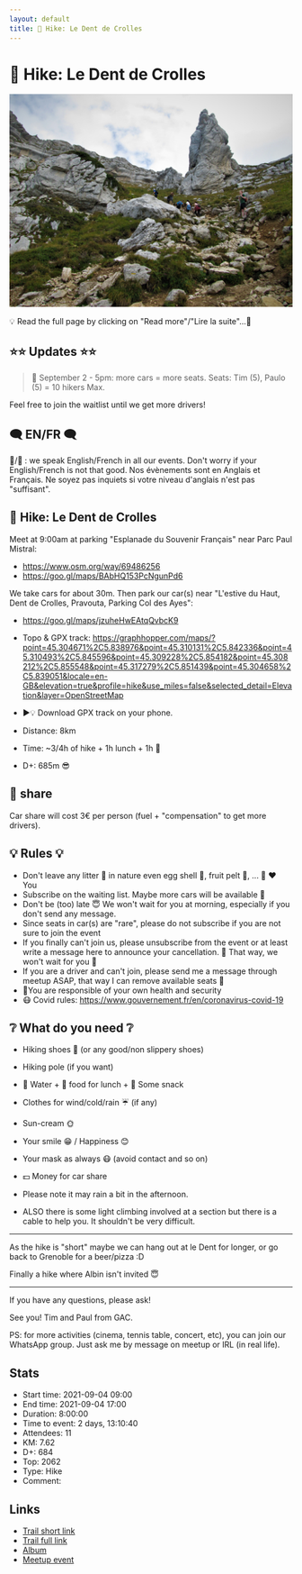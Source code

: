 ```yaml
---
layout: default
title: 🥾 Hike: Le Dent de Crolles
---
```


# 🥾 Hike: Le Dent de Crolles

![2021-09-04](../img/orig/2021-09-04.jpg)

💡 Read the full page by clicking on "Read more"/"Lire la suite"...💜

##  ⭐⭐ Updates ⭐⭐ 
> 📅 September 2 - 5pm: more cars = more seats. Seats: Tim (5), Paulo (5) = 10 hikers Max.

Feel free to join the waitlist until we get more drivers!

##  🗨️ EN/FR 🗨️ 
🦅/🐓 : we speak English/French in all our events. Don't worry if your English/French is not that good. Nos évènements sont en Anglais et Français. Ne soyez pas inquiets si votre niveau d'anglais n'est pas "suffisant".

##  🥾 Hike: Le Dent de Crolles 
Meet at 9:00am at parking "Esplanade du Souvenir Français" near Parc Paul Mistral:
- https://www.osm.org/way/69486256
- https://goo.gl/maps/BAbHQ153PcNgunPd6

We take cars for about 30m. Then park our car(s) near "L'estive du Haut, Dent de Crolles, Pravouta, Parking Col des Ayes":
- https://goo.gl/maps/jzuheHwEAtqQvbcK9

* Topo & GPX track: https://graphhopper.com/maps/?point=45.304671%2C5.838976&point=45.310131%2C5.842336&point=45.310493%2C5.845596&point=45.309228%2C5.854182&point=45.308212%2C5.855548&point=45.317279%2C5.851439&point=45.304658%2C5.839051&locale=en-GB&elevation=true&profile=hike&use_miles=false&selected_detail=Elevation&layer=OpenStreetMap

* ▶💡 Download GPX track on your phone.
* Distance: 8km
* Time: ~3/4h of hike + 1h lunch + 1h 🚗
* D+: 685m 😎

##  🚗 share 
Car share will cost 3€ per person (fuel + "compensation" to get more drivers).

##  💡 Rules 💡 
- Don't leave any litter 🚮 in nature even egg shell 🥚, fruit pelt 🍌, ... 🌳 ❤️ You
- Subscribe on the waiting list. Maybe more cars will be available 🚗
- Don't be (too) late 😇 We won't wait for you at morning, especially if you don't send any message.
- Since seats in car(s) are "rare", please do not subscribe if you are not sure to join the event
- If you finally can't join us, please unsubscribe from the event or at least write a message here to announce your cancellation. 💜 That way, we won't wait for you 💜
- If you are a driver and can't join, please send me a message through meetup ASAP, that way I can remove available seats 🚗
- 💟You are responsible of your own health and security
- 😷 Covid rules: https://www.gouvernement.fr/en/coronavirus-covid-19

##  ❔ What do you need ❔ 
- Hiking shoes 🥾 (or any good/non slippery shoes)
- Hiking pole (if you want)
- 🧃 Water + 🥕 food for lunch + 🍫 Some snack
- Clothes for wind/cold/rain ☔ (if any)
- Sun-cream 🌞
- Your smile 😁 / Happiness 😊
- Your mask as always 😷 (avoid contact and so on)
- 💵 Money for car share

- Please note it may rain a bit in the afternoon.

- ALSO there is some light climbing involved at a section but there is a cable to help you. It shouldn't be very difficult.

---
As the hike is "short" maybe we can hang out at le Dent for longer, or go back to Grenoble for a beer/pizza :D

Finally a hike where Albin isn't invited 😇

-----------------------
If you have any questions, please ask!

See you! Tim and Paul from GAC.

PS: for more activities (cinema, tennis table, concert, etc), you can join our WhatsApp group. Just ask me by message on meetup or IRL (in real life).

## Stats

- Start time: 2021-09-04 09:00
- End time: 2021-09-04 17:00
- Duration: 8:00:00
- Time to event: 2 days, 13:10:40
- Attendees: 11
- KM: 7.62
- D+: 684
- Top: 2062
- Type: Hike
- Comment: 

## Links

- [Trail short link](https://s.42l.fr/xc6LTRzQ)
- [Trail full link]()
- [Album](https://binnette.github.io/GacImg2021/2021-09-04-🥾-Hike-Le-Dent-de-Crolles.html)
- [Meetup event](https://www.meetup.com/grenoble-adventure-club-english-french/events/280491067/)
